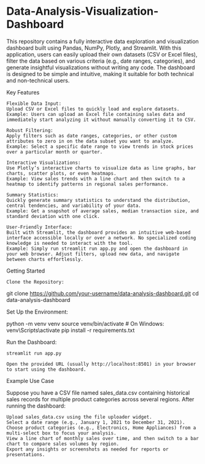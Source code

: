 # Data-Analysis-Visualization-Dashboard
This repository contains a fully interactive data exploration and visualization dashboard built using Pandas, NumPy, Plotly, and Streamlit.
With this application, users can easily upload their own datasets (CSV or Excel files), filter the data based on various criteria (e.g., date ranges, categories), and generate insightful visualizations without writing any code. The dashboard is designed to be simple and intuitive, making it suitable for both technical and non-technical users.

Key Features

    Flexible Data Input:
    Upload CSV or Excel files to quickly load and explore datasets.
    Example: Users can upload an Excel file containing sales data and immediately start analyzing it without manually converting it to CSV.

    Robust Filtering:
    Apply filters such as date ranges, categories, or other custom attributes to zero in on the data subset you want to analyze.
    Example: Select a specific date range to view trends in stock prices over a particular month or quarter.

    Interactive Visualizations:
    Use Plotly’s interactive charts to visualize data as line graphs, bar charts, scatter plots, or even heatmaps.
    Example: View sales trends with a line chart and then switch to a heatmap to identify patterns in regional sales performance.

    Summary Statistics:
    Quickly generate summary statistics to understand the distribution, central tendencies, and variability of your data.
    Example: Get a snapshot of average sales, median transaction size, and standard deviation with one click.

    User-Friendly Interface:
    Built with Streamlit, the dashboard provides an intuitive web-based interface accessible locally or over a network. No specialized coding knowledge is needed to interact with the tool.
    Example: Simply run streamlit run app.py and open the dashboard in your web browser. Adjust filters, upload new data, and navigate between charts effortlessly.

Getting Started

    Clone the Repository:

git clone https://github.com/your-username/data-analysis-dashboard.git
cd data-analysis-dashboard

Set Up the Environment:

python -m venv venv
source venv/bin/activate  # On Windows: venv\Scripts\activate
pip install -r requirements.txt

Run the Dashboard:

    streamlit run app.py

    Open the provided URL (usually http://localhost:8501) in your browser to start using the dashboard.

Example Use Case

Suppose you have a CSV file named sales_data.csv containing historical sales records for multiple product categories across several regions. After running the dashboard:

    Upload sales_data.csv using the file uploader widget.
    Select a date range (e.g., January 1, 2021 to December 31, 2021).
    Choose product categories (e.g., Electronics, Home Appliances) from a multi-select box to focus your analysis.
    View a line chart of monthly sales over time, and then switch to a bar chart to compare sales volumes by region.
    Export any insights or screenshots as needed for reports or presentations.
